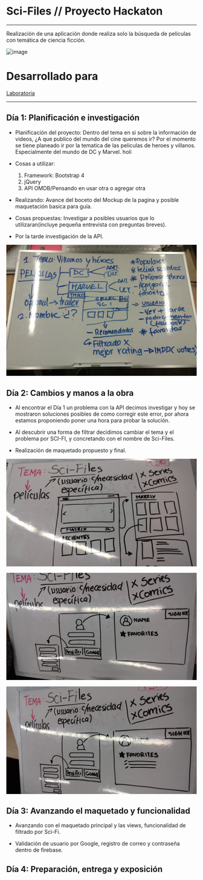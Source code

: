 # Sci-Files // Proyecto Hackaton
___

Realización de una aplicación donde realiza solo la búsqueda de películas con temática de ciencia ficción.

![image](https://user-images.githubusercontent.com/30356026/36332400-14f8be9c-1340-11e8-9ae5-7fd3b1f320f2.png)

# Desarrollado para

[Laboratoria](http://www.laboratoria.la/)
___
## Día 1: Planificación e investigación

* Planificación del proyecto: Dentro del tema en si sobre la información de videos, ¿A que publico del mundo del cine queremos ir?
Por el momento se tiene planeado ir por la tematica de las peliculas de heroes y villanos. Especialmente del mundo de DC y Marvel. holi

* Cosas a utilizar: 
	1. Framework: Bootstrap 4
	2. jQuery
	3. API OMDB/Pensando en usar otra o agregar otra

* Realizando: Avance del boceto del Mockup de la pagina y posible maquetación basica para guía.

* Cosas propuestas: Investigar a posibles usuarios que lo utilizaran(incluye pequeña entrevista con preguntas breves).

* Por la tarde investigación de la API. 

![Planeamiento](assets/documents/Planing.jpg)

## Día 2: Cambios y manos a la obra

* Al encontrar el Día 1 un problema con la API decimos investigar y hoy se mostraron soluciones posibles de como corregir este error, por ahora estamos proponiendo poner una hora para probar la solución.

* Al descubrir una forma de filtrar decidimos cambiar el tema y el problema por SCI-FI, y concretando con el nombre de Sci-Files.

* Realización de maquetado propuesto y final.

![PlaneamientoFinal](assets/documents/Docimg2.jpg)

![PlaneamientoFinal](assets/documents/Docimg3.jpg)

![PlaneamientoFinal](assets/documents/Docimg4.jpg)


## Día 3: Avanzando el maquetado y funcionalidad

* Avanzando con el maquetado principal y las views, funcionalidad de filtrado por Sci-Fi.

* Validación de usuario por Google, registro de correo y contraseña dentro de firebase.

## Día 4: Preparación, entrega y exposición
